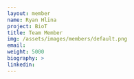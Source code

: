 ```yaml
---
layout: member
name: Ryan Hlina
project: BioT
title: Team Member
img: /assets/images/members/default.png
email:
weight: 5000
biography: >
linkedin:
---
```

